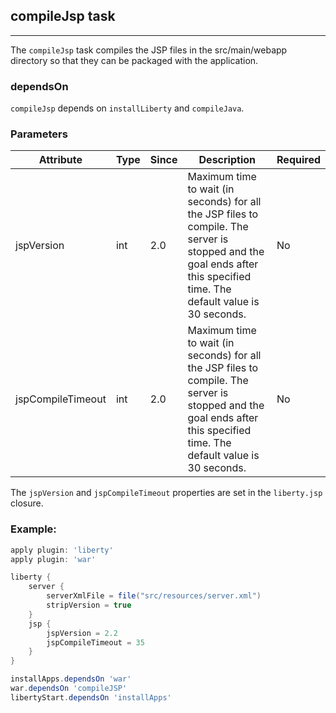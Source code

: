 ## compileJsp task
---
The `compileJsp` task compiles the JSP files in the src/main/webapp directory so that they can be packaged with the application.

### dependsOn
`compileJsp` depends on `installLiberty` and `compileJava`.

### Parameters

| Attribute | Type | Since | Description | Required |
| --------- | ---- | ----- | ----------- | ---------|
| jspVersion | int | 2.0 | Maximum time to wait (in seconds) for all the JSP files to compile. The server is stopped and the goal ends after this specified time. The default value is 30 seconds. | No |
| jspCompileTimeout | int | 2.0 | Maximum time to wait (in seconds) for all the JSP files to compile. The server is stopped and the goal ends after this specified time. The default value is 30 seconds. | No |

The `jspVersion` and `jspCompileTimeout` properties are set in the `liberty.jsp` closure.

### Example:

```groovy
apply plugin: 'liberty'
apply plugin: 'war'

liberty {
    server {
        serverXmlFile = file("src/resources/server.xml")
        stripVersion = true
    }
    jsp {
        jspVersion = 2.2
        jspCompileTimeout = 35
    }
}

installApps.dependsOn 'war'
war.dependsOn 'compileJSP'
libertyStart.dependsOn 'installApps'

```
